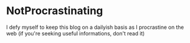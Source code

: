 # NotProcrastinating
I defy myself to keep this blog on a dailyish basis as I procrastine on the web (if you're seeking useful informations, don't read it)

